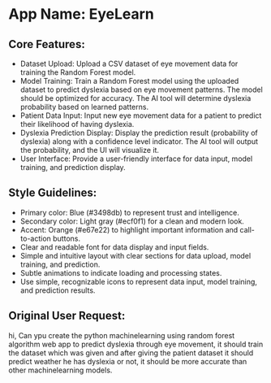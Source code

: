 # **App Name**: EyeLearn

## Core Features:

- Dataset Upload: Upload a CSV dataset of eye movement data for training the Random Forest model.
- Model Training: Train a Random Forest model using the uploaded dataset to predict dyslexia based on eye movement patterns. The model should be optimized for accuracy. The AI tool will determine dyslexia probability based on learned patterns.
- Patient Data Input: Input new eye movement data for a patient to predict their likelihood of having dyslexia.
- Dyslexia Prediction Display: Display the prediction result (probability of dyslexia) along with a confidence level indicator. The AI tool will output the probability, and the UI will visualize it.
- User Interface: Provide a user-friendly interface for data input, model training, and prediction display.

## Style Guidelines:

- Primary color: Blue (#3498db) to represent trust and intelligence.
- Secondary color: Light gray (#ecf0f1) for a clean and modern look.
- Accent: Orange (#e67e22) to highlight important information and call-to-action buttons.
- Clear and readable font for data display and input fields.
- Simple and intuitive layout with clear sections for data upload, model training, and prediction.
- Subtle animations to indicate loading and processing states.
- Use simple, recognizable icons to represent data input, model training, and prediction results.

## Original User Request:
hi, Can ypu create the python machinelearning using random forest algorithm web app to predict dyslexia through eye movement, it should train the dataset which was given and after giving the patient dataset it should predict weather he has dyslexia or not, it should be more accurate than other machinelearning models.
  